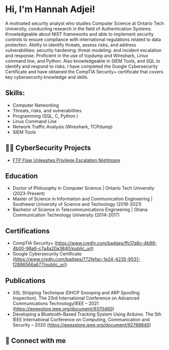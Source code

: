 <h1>Hi, I'm Hannah Adjei! </h1>

A motivated security analyst who studies Computer Science at Ontario Tech University, conducting research in the field of Authentication Systems. Knowledgeable about NIST frameworks and able to implement security controls to ensure compliance with international regulations related to data protection. Ability to identify threats, assess risks, and address vulnerabilities: security hardening: threat modeling: and incident escalation and response. Proficient in the use of tcpdump and Wireshark, Linux command line, and Python. Also knowledgeable in SIEM Tools, and SQL to identify and respond to risks. I have completed the Google Cybersecurity Certificate and have obtained the CompTIA Security+ certificate that covers key cybersecurity knowledge and skills.

<h2>Skills:</h2>

  - Computer Networking
  - Threats, risks, and vulnerabilities
  - Programming (SQL, C, Python )
  - Linux Command Line
  - Network Traffic Analysis (Wireshark, TCPdump)
  - SIEM Tools
  
<h2>👨‍💻 CyberSecurity Projects</h2>

  - [FTP Flaw Unleashes Privilege Escalation Nightmare](https://github.com/Hannah-A-S-Adjei/Guarding_Data_in_Transit-An_FTP_Vulnerability_Exploration)

<h2>Education</h2>

 - Doctor of Philosophy in Computer Science | Ontario Tech University (2023-Present)
 - Master of Science in Information and Communication Engineering | Southwest University of Science and Technology (2019-2021)
 - Bachelor of Science in Telecommunications Engineering | Ghana Communication Technology University (2014-2017)




<h2>Certifications</h2>

  - CompTIA Security+ (https://www.credly.com/badges/ffc17a6c-4b98-4b00-98a6-c7a4a20a3840/public_url)
  - Google Cybersecurity Certificate (https://www.credly.com/badges/772fefac-1e24-4235-9531-f2886566a677/public_url)


<h2>Publications</h2>

 - SSL Stripping Technique (DHCP Snooping and ARP Spoofing Inspection). The 23rd International Conference on Advanced Communications Technology/IEEE – 2021
   (https://ieeexplore.ieee.org/document/9370460)
  - Developing a Bluetooth-Based Tracking System Using Arduino. The 5th IEEE International Conference on Computing, Communication and Security – 2020
   (https://ieeexplore.ieee.org/document/92768840)
   
<h2> 🤳 Connect with me</h2>




